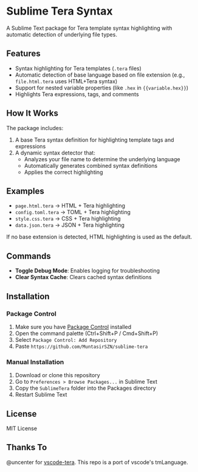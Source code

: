# Sublime Tera Syntax

A Sublime Text package for Tera template syntax highlighting with automatic detection of underlying file types.

## Features

- Syntax highlighting for Tera templates (`.tera` files)
- Automatic detection of base language based on file extension (e.g., `file.html.tera` uses HTML+Tera syntax)
- Support for nested variable properties (like `.hex` in `{{variable.hex}}`)
- Highlights Tera expressions, tags, and comments

## How It Works

The package includes:

1. A base Tera syntax definition for highlighting template tags and expressions
2. A dynamic syntax detector that:
   - Analyzes your file name to determine the underlying language
   - Automatically generates combined syntax definitions
   - Applies the correct highlighting

## Examples

- `page.html.tera` → HTML + Tera highlighting
- `config.toml.tera` → TOML + Tera highlighting
- `style.css.tera` → CSS + Tera highlighting
- `data.json.tera` → JSON + Tera highlighting

If no base extension is detected, HTML highlighting is used as the default.

## Commands

- **Toggle Debug Mode**: Enables logging for troubleshooting
- **Clear Syntax Cache**: Clears cached syntax definitions

## Installation

### Package Control

1. Make sure you have [Package Control](https://packagecontrol.io/) installed
2. Open the command palette (Ctrl+Shift+P / Cmd+Shift+P)
3. Select `Package Control: Add Repository`
4. Paste `https://github.com/MuntasirSZN/sublime-tera`

### Manual Installation

1. Download or clone this repository
2. Go to `Preferences > Browse Packages...` in Sublime Text
3. Copy the `SublimeTera` folder into the Packages directory
4. Restart Sublime Text

## License

MIT License

## Thanks To

@uncenter for [vscode-tera](https://github.com/uncenter/vscode-tera). This repo is a port of vscode's tmLanguage.
